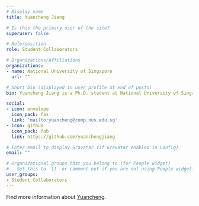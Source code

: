 ```yaml
---
# Display name
title: Yuancheng Jiang

# Is this the primary user of the site?
superuser: false

# Role/position
role: Student Collaborators

# Organizations/Affiliations
organizations:
- name: National University of Singapore
  url: ""

# Short bio (displayed in user profile at end of posts)
bio: Yuancheng Jiang is a Ph.D. student at National University of Singapore

social:
- icon: envelope
  icon_pack: fas
  link: 'mailto:yuancheng@comp.nus.edu.sg'
- icon: github
  icon_pack: fab
  link: https://github.com/yuanchengjiang

# Enter email to display Gravatar (if Gravatar enabled in Config)
email: ""

# Organizational groups that you belong to (for People widget)
#   Set this to `[]` or comment out if you are not using People widget.
user_groups:
- Student Collaborators
---
```


Find more information about [Yuancheng](https://yuanchengjiang.github.io/).